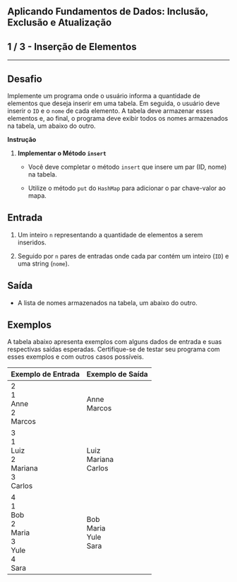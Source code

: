 Aplicando Fundamentos de Dados: Inclusão, Exclusão e Atualização
----------------------------------------------------------------
1 / 3 - Inserção de Elementos
-----------------------------

* * *

Desafio
-------

Implemente um programa onde o usuário informa a quantidade de elementos que deseja inserir em uma tabela. Em seguida, o
usuário deve inserir o `ID` e o `nome` de cada elemento. A tabela deve armazenar esses elementos e, ao final, o programa
deve exibir todos os nomes armazenados na tabela, um abaixo do outro.

**Instrução**

1. **Implementar o Método `insert`**

    * Você deve completar o método `insert` que insere um par (ID, nome) na tabela.

    * Utilize o método `put` do `HashMap` para adicionar o par chave-valor ao mapa.

Entrada
-------

1. Um inteiro `n` representando a quantidade de elementos a serem inseridos.

2. Seguido por `n` pares de entradas onde cada par contém um inteiro (`ID`) e uma string (`nome`).

Saída
-----

* A lista de nomes armazenados na tabela, um abaixo do outro.

Exemplos
--------

A tabela abaixo apresenta exemplos com alguns dados de entrada e suas respectivas saídas esperadas. Certifique-se de
testar seu programa com esses exemplos e com outros casos possíveis.

| Exemplo de Entrada                                    | Exemplo de Saída             |
|:------------------------------------------------------|:-----------------------------|
| 2<br>1<br>  Anne<br>2<br>Marcos                       | Anne<br>Marcos               |
| 3<br>1<br>Luiz<br>2<br>Mariana<br>3<br>Carlos         | Luiz<br>Mariana<br>Carlos    |
| 4<br>1<br>Bob<br>2<br>Maria<br>3<br>Yule<br>4<br>Sara | Bob<br>Maria<br>Yule<br>Sara |

